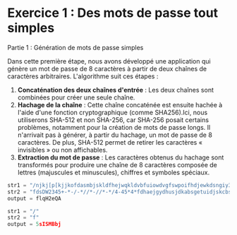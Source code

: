 # Exercice 1 : Des mots de passe tout simples

Partie 1 : Génération de mots de passe simples

Dans cette première étape, nous avons développé une application qui génère un mot de passe de 8 caractères à partir de deux chaînes de caractères arbitraires. L'algorithme suit ces étapes :

1. **Concaténation des deux chaînes d'entrée** : Les deux chaînes sont combinées pour créer une seule chaîne.
2. **Hachage de la chaîne** : Cette chaîne concaténée est ensuite hachée à l'aide d'une fonction cryptographique (comme SHA256).Ici, nous utiliserons SHA-512 et non SHA-256, car SHA-256 posait certains problèmes, notamment pour la création de mots de passe longs. Il n'arrivait pas à générer, à partir du hachage, un mot de passe de 8 caractères. De plus, SHA-512 permet de retirer les caractères « invisibles » ou non affichables. 
3. **Extraction du mot de passe** : Les caractères obtenus du hachage sont transformés pour produire une chaîne de 8 caractères composée de lettres (majuscules et minuscules), chiffres et symboles spéciaux.

```python
str1 = "/njkj[p[kjjkofdasmbjskldfhejwqkldvbfuiowdvgfswpoifhdjewkdsngiy3uejdscnbfjriueodjsck"
str2 = "fdsDW2345+-*-/-*//*-//*-*/4-45*4*fdhaejgydhusjdkabsgetuidjskcbshreuwidjsksreyuiwdsjvbrhkyui-"
output = flqH2eQA

str1 = "/"
str2 = "f"
output = 5sISMBbj
```